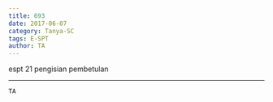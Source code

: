 ```yaml
---
title: 693
date: 2017-06-07
category: Tanya-SC
tags: E-SPT
author: TA
---
```


espt 21 pengisian pembetulan

---



`TA`

